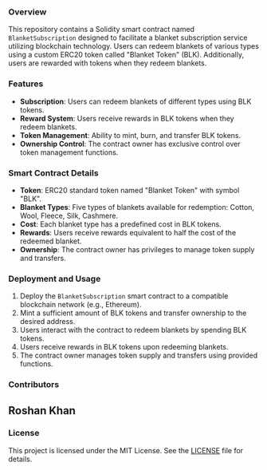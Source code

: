 ### Overview

This repository contains a Solidity smart contract named `BlanketSubscription` designed to facilitate a blanket subscription service utilizing blockchain technology. Users can redeem blankets of various types using a custom ERC20 token called "Blanket Token" (BLK). Additionally, users are rewarded with tokens when they redeem blankets.

### Features

- **Subscription**: Users can redeem blankets of different types using BLK tokens.
- **Reward System**: Users receive rewards in BLK tokens when they redeem blankets.
- **Token Management**: Ability to mint, burn, and transfer BLK tokens.
- **Ownership Control**: The contract owner has exclusive control over token management functions.

### Smart Contract Details

- **Token**: ERC20 standard token named "Blanket Token" with symbol "BLK".
- **Blanket Types**: Five types of blankets available for redemption: Cotton, Wool, Fleece, Silk, Cashmere.
- **Cost**: Each blanket type has a predefined cost in BLK tokens.
- **Rewards**: Users receive rewards equivalent to half the cost of the redeemed blanket.
- **Ownership**: The contract owner has privileges to manage token supply and transfers.

### Deployment and Usage

1. Deploy the `BlanketSubscription` smart contract to a compatible blockchain network (e.g., Ethereum).
2. Mint a sufficient amount of BLK tokens and transfer ownership to the desired address.
3. Users interact with the contract to redeem blankets by spending BLK tokens.
4. Users receive rewards in BLK tokens upon redeeming blankets.
5. The contract owner manages token supply and transfers using provided functions.


### Contributors

## Roshan Khan

### License

This project is licensed under the MIT License. See the [LICENSE](LICENSE) file for details.
